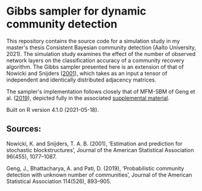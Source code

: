 # Gibbs sampler for dynamic community detection

This repository contains the source code for a simulation study in my master's thesis 
Consistent Bayesian community detection (Aalto University, 2021).
The simulation study examines the effect of the number of observed
network layers on the classification accuracy of a community recovery algorithm. 
The Gibbs sampler presented here is an extension of
that of Nowicki and Snijders ([2001](https://www.tandfonline.com/doi/abs/10.1198/016214501753208735)), which takes
as an input a tensor of independent and identically distributed adjacency matrices.

The sampler's implementation follows closely that of MFM-SBM of Geng et al. ([2019](https://www.tandfonline.com/doi/10.1080/01621459.2018.1458618)), depicted fully in 
the associated [supplemental material](https://www.tandfonline.com/doi/suppl/10.1080/01621459.2018.1458618).

Built on R version 4.1.0 (2021-05-18).

## Sources:
Nowicki, K. and Snijders, T. A. B. (2001), ‘Estimation and prediction
for stochastic blockstructures’, Journal of the American Statistical Association
96(455), 1077–1087.

Geng, J., Bhattacharya, A. and Pati, D. (2019), ‘Probabilistic community detection with unknown number of communities’, Journal of the American Statistical
Association 114(526), 893–905.
